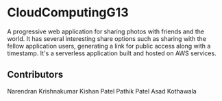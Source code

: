 # CloudComputingG13
A progressive web application for sharing photos with friends and the world. It has several interesting share options such as sharing with the fellow application users, generating a link for public access along with a timestamp. It's a serverless application built and hosted on AWS services.

## Contributors
Narendran Krishnakumar
Kishan Patel
Pathik Patel
Asad Kothawala

